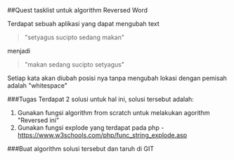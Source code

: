 ##Quest tasklist untuk algorithm Reversed Word 

Terdapat sebuah aplikasi yang dapat mengubah text
> "setyagus sucipto sedang makan"

menjadi

> "makan sedang sucipto setyagus"

Setiap kata akan diubah posisi nya tanpa mengubah lokasi dengan pemisah adalah "whitespace"

###Tugas
Terdapat 2 solusi untuk hal ini, solusi tersebut adalah:
1. Gunakan fungsi algorithm from scratch untuk melakukan agorithm "Reversed ini"
2. Gunakan fungsi explode yang terdapat pada php - https://www.w3schools.com/php/func_string_explode.asp

###Buat algorithm solusi tersebut dan taruh di GIT
